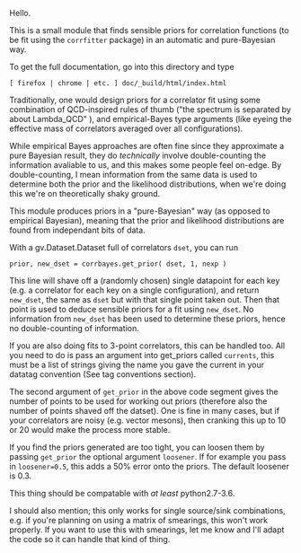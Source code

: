 Hello.

This is a small module that finds sensible priors for correlation functions (to be fit using the ``corrfitter`` package)
in an automatic and pure-Bayesian way.

To get the full documentation, go into this directory and type

``[ firefox | chrome | etc. ] doc/_build/html/index.html``

Traditionally, one would design priors for a correlator fit using some combination of QCD-inspired rules of thumb
("the spectrum is separated by about Lambda_QCD" ), and empirical-Bayes type arguments
(like eyeing the effective mass of correlators averaged over all configurations). 

While empirical Bayes approaches are often fine since they approximate a pure Bayesian result, they do *technically* involve double-counting the information avaliable to us, and this makes some people feel on-edge. By double-counting, I mean information from the same data is used to determine both the prior and the likelihood distributions, when we're doing this we're on theoretically shaky ground. 

This module produces priors in a "pure-Bayesian" way (as opposed to empirical Bayesian), meaning that the prior and likelihood distributions are found from independant bits of data.

With a gv.Dataset.Dataset full of correlators ``dset``, you can run

``prior, new_dset = corrbayes.get_prior( dset, 1, nexp )``

This line will shave off a (randomly chosen) single datapoint for each key (e.g. a correlator for each key on a single configuration), and return ``new_dset``, the same as ``dset`` but with that single point taken out. Then that point is used to deduce sensible priors for a fit using ``new_dset``. No information from ``new_dset`` has been used to determine these priors, hence no double-counting of information.

If you are also doing fits to 3-point correlators, this can be handled too. All you need to do is pass an argument into get_priors called
``currents``, this must be a list of strings giving the name you gave the current in your datatag convention (See tag conventions section).

The second argument of ``get_prior`` in the above code segment gives the number of points to be used for working out priors (therefore also the number of points shaved off the datset). One is fine in many cases, but if your correlators are noisy (e.g. vector mesons), then cranking this up to 10 or 20 would make the process more stable.

If you find the priors generated are too tight, you can loosen them by passing ``get_prior`` the optional argument ``loosener``. If for example you pass in ``loosener=0.5``, this adds a 50% error onto the priors. The default loosener is 0.3.

This thing should be compatable with *at least* python2.7-3.6.

I should also mention; this only works for single source/sink combinations, e.g. if you're planning on using a matrix of smearings, this won't work properly. If you want to use this with smearings, let me know and I'll adapt the code so it can handle that kind of thing.